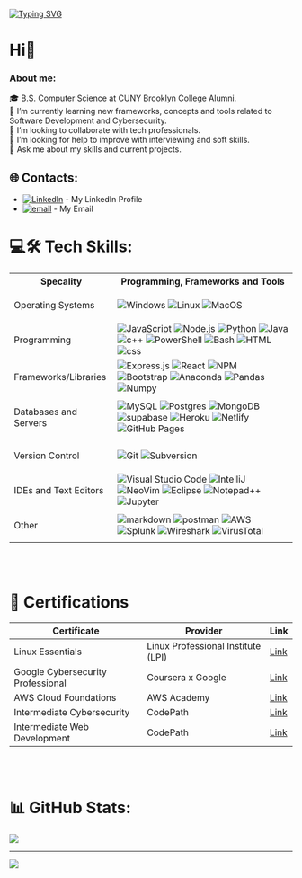 [![Typing SVG](https://readme-typing-svg.demolab.com/?lines=I'm+Danil;Welcome+to+my+GitHub+Profile)](https://git.io/typing-svg)


# Hi👋

### About me:

🎓 B.S. Computer Science at CUNY Brooklyn College Alumni.<br>📖 I’m currently learning new frameworks, concepts and tools related to Software Development and Cybersecurity.<br>👯 I’m looking to collaborate with tech professionals.<br>🤔 I’m looking for help to improve with interviewing and soft skills.<br>💬 Ask me about my skills and current projects.<br>


## 🌐 Contacts:
* [![LinkedIn](https://img.shields.io/badge/LinkedIn-%230077B5.svg?logo=linkedin&logoColor=white)](https://www.linkedin.com/in/ermodanil/) - My LinkedIn Profile
* [![email](https://img.shields.io/badge/Email-D14836?logo=gmail&logoColor=white)](mailto:ermodanil@gmail.com) - My Email


# 💻🛠️ Tech Skills:
<table>
  <th>Specality</th>
  <th>Programming, Frameworks and Tools</th>
  <tr>
    <td>
      <p>Operating Systems</p>
    </td>
    <td>
      <img alt="Windows" src="https://img.shields.io/badge/Windows-0078D6?style=for-the-badge&logo=windows&logoColor=white" />
      <img alt="Linux" src="https://img.shields.io/badge/Linux-FCC624?style=for-the-badge&logo=linux&logoColor=black">
      <img alt="MacOS" src="https://img.shields.io/badge/mac%20os-000000?style=for-the-badge&logo=apple&logoColor=white" />
    </td>
  </tr>
  <tr>
    <td>
      <p>Programming</p>
    </td>
    <td>
      <img alt="JavaScript" src="https://img.shields.io/badge/javascript-%23323330.svg?style=for-the-badge&logo=javascript&logoColor=%23F7DF1E"/>
      <img alt="Node.js" src="https://img.shields.io/badge/node.js-6DA55F?style=for-the-badge&logo=node.js&logoColor=white"/>
      <img alt="Python" src="https://img.shields.io/badge/python-3670A0?style=for-the-badge&logo=python&logoColor=ffdd54"/>
      <img alt="Java" src="https://img.shields.io/badge/Java-ED8B00?style=for-the-badge&logo=openjdk&logoColor=white"/>
      <img alt="c++" src="https://img.shields.io/badge/c++-%2300599C.svg?style=for-the-badge&logo=c%2B%2B&logoColor=white"/>
      <img alt="PowerShell" src="https://img.shields.io/badge/PowerShell-%235391FE.svg?style=for-the-badge&logo=powershell&logoColor=white"/>
      <img alt="Bash" src="https://img.shields.io/badge/bash_script-%23121011.svg?style=for-the-badge&logo=gnu-bash&logoColor=white"/>
      <img alt="HTML" src="https://img.shields.io/badge/html5-%23E34F26.svg?style=for-the-badge&logo=html5&logoColor=white"/>
      <img alt="css" src="https://img.shields.io/badge/css3-%231572B6.svg?style=for-the-badge&logo=css3&logoColor=white"/>
    </td>
  </tr>
  <tr>
    <td>
      <p>Frameworks/Libraries</p>
    </td>
    <td>
      <img alt="Express.js" src="https://img.shields.io/badge/express.js-%23404d59.svg?style=for-the-badge&logo=express&logoColor=%2361DAFB"/>
      <img alt="React" src="https://img.shields.io/badge/react-%2320232a.svg?style=for-the-badge&logo=react&logoColor=%2361DAFB"/>
      <img alt="NPM" src="https://img.shields.io/badge/NPM-%23CB3837.svg?style=for-the-badge&logo=npm&logoColor=white"/>
      <img alt="Bootstrap" src="https://img.shields.io/badge/bootstrap-%238511FA.svg?style=for-the-badge&logo=bootstrap&logoColor=white"/>
      <img alt="Anaconda" src="https://img.shields.io/badge/Anaconda-%2344A833.svg?style=for-the-badge&logo=anaconda&logoColor=white"/>
      <img alt="Pandas" src="https://img.shields.io/badge/pandas-%23150458.svg?style=for-the-badge&logo=pandas&logoColor=white"/>
      <img alt="Numpy" src="https://img.shields.io/badge/numpy-%23013243.svg?style=for-the-badge&logo=numpy&logoColor=white"/>
    </td>
  </tr>
  <tr>
    <td>
      <p>Databases and Servers</p>
    </td>
    <td>
      <img alt="MySQL" src="https://img.shields.io/badge/mysql-%2300f.svg?style=for-the-badge&logo=mysql&logoColor=white"/>
      <img alt="Postgres" src ="https://img.shields.io/badge/postgres-%23316192.svg?style=for-the-badge&logo=postgresql&logoColor=white"/>
      <img alt="MongoDB" src ="https://img.shields.io/badge/MongoDB-%234ea94b.svg?style=for-the-badge&logo=mongodb&logoColor=white"/>
      <img alt="supabase" src="https://shields.io/badge/supabase-black?logo=supabase&style=for-the-badge"/>
      <img alt="Heroku" src="https://img.shields.io/badge/heroku-%23430098.svg?style=for-the-badge&logo=heroku&logoColor=white"/>
      <img alt="Netlify" src="https://img.shields.io/badge/Netlify-00C7B7?style=for-the-badge&logo=netlify&logoColor=white"/>
      <img alt="GitHub Pages" src="https://img.shields.io/badge/github%20pages-121013?style=for-the-badge&logo=github&logoColor=white"/>
    </td>
  </tr>
  <tr>
    <td>
      <p>Version Control</p>
    </td>
    <td>
      <img alt="Git" src="https://img.shields.io/badge/git-%23F05033.svg?style=for-the-badge&logo=git&logoColor=white"/>
      <img alt ="Subversion" src="https://img.shields.io/badge/Subversion-809CC9?style=for-the-badge&logo=subversion&logoColor=white"/>
    </td>
  </tr>
  <tr>
    <td>
      <p>IDEs and Text Editors</p>
    </td>
    <td>
      <img alt="Visual Studio Code" src="https://img.shields.io/badge/VisualStudioCode-0078d7.svg?style=for-the-badge&logo=visual-studio-code&logoColor=white"/>
      <img alt="IntelliJ" src="https://img.shields.io/badge/Intellij%20Idea-000?logo=intellij-idea&style=for-the-badge"/>
      <img alt="NeoVim" src="https://img.shields.io/badge/Neovim-57A143?logo=neovim&logoColor=white&style=for-the-badge"/>
      <img alt="Eclipse" src="https://img.shields.io/badge/Eclipse%20IDE-2C2255?style=for-the-badge&logo=eclipseide&logoColor=white"/>
      <img alt="Notepad++" src="https://img.shields.io/badge/Notepad++-90E59A.svg?style=for-the-badge&logo=notepad%2b%2b&logoColor=black"/>
      <img alt="Jupyter" src="https://img.shields.io/badge/Jupyter%20Notebook-F37626?style=flat-square&logo=jupyter&logoColor=white"/>
    </td>
  </tr>
  <tr>
    <td>
      <p>Other</p>
    </td>
    <td>
      <img alt="markdown" src="https://img.shields.io/badge/Markdown-000000?style=for-the-badge&logo=markdown&logoColor=white"/>
      <img alt="postman" src="https://img.shields.io/badge/Postman-FF6C37?style=for-the-badge&logo=Postman&logoColor=white"/>
      <img alt="AWS" src="https://img.shields.io/badge/AWS-%23FF9900.svg?style=for-the-badge&logo=amazon-aws&logoColor=white"/>
      <img alt="Splunk" src="https://img.shields.io/badge/splunk-%23000000.svg?style=for-the-badge&logo=splunk&logoColor=white"/>
      <img alt="Wireshark" src="https://img.shields.io/badge/-Wireshark-%231679A7?style=for-the-badge&logo=wireshark&logoColor=white"/>
      <img alt="VirusTotal" src="https://img.shields.io/badge/-VirusTotal-%23394EFF?style=for-the-badge&logo=virustotal&logoColor=white"/>
    </td>
  </tr>
 </table>
 
 <br></br>
 
 # 📜 Certifications
| Certificate | Provider | Link | 
| --- | --- | --- | 
| Linux Essentials | Linux Professional Institute (LPI) | [Link](https://cs.lpi.org/caf/Xamman/certification/verify/LPI000615020/fbbqhxcctr) |
| Google Cybersecurity Professional | Coursera x Google | [Link](https://www.credly.com/badges/3e7e8999-c77e-4553-8542-7448c7842adf/linked_in_profile) |
| AWS Cloud Foundations | AWS Academy | [Link](https://www.credly.com/badges/09d305f3-06c3-4e6c-aa9e-4158902090e4/public_url) |
| Intermediate Cybersecurity | CodePath | [Link](https://www.linkedin.com/in/ermodanil/details/certifications/1733602344065/single-media-viewer/?profileId=ACoAACtNlpoBYn6YfgeFKGjHtjHbBroeJDWU6aQ) |
| Intermediate Web Development | CodePath | [Link](https://www.linkedin.com/in/ermodanil/details/certifications/1732911084239/single-media-viewer/?profileId=ACoAACtNlpoBYn6YfgeFKGjHtjHbBroeJDWU6aQ) |




<br></br>


# 📊 GitHub Stats:
![](https://github-readme-stats.vercel.app/api/top-langs/?username=danace38&theme=dark&hide_border=false&include_all_commits=false&count_private=false&layout=compact)

---
[![](https://visitcount.itsvg.in/api?id=danace38&icon=0&color=0)](https://visitcount.itsvg.in)

